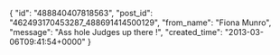  {
   "id": "488840407818563",
   "post_id": "462493170453287_488691414500129",
   "from_name": "Fiona Munro",
   "message": "Ass hole Judges up there !",
   "created_time": "2013-03-06T09:41:54+0000"
 }
